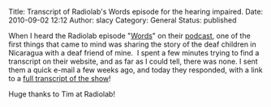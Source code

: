 Title: Transcript of Radiolab's Words episode for the hearing impaired. 
Date: 2010-09-02 12:12
Author: slacy
Category: General
Status: published

When I heard the Radiolab episode
"[Words](http://www.radiolab.org/2010/aug/09/new-words-new-world/)" on
their [podcast](http://www.radiolab.org/feeds/podcast/), one of the
first things that came to mind was sharing the story of the deaf
children in Nicaragua with a deaf friend of mine.  I spent a few minutes
trying to find a transcript on their website, and as far as I could
tell, there was none. I sent them a quick e-mail a few weeks ago, and
today they responded, with a link to a [full transcript of the
show](http://www.radiolab.org/2010/aug/09/transcript/)!

Huge thanks to Tim at Radiolab!
